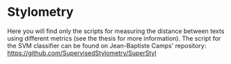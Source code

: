 # Stylometry

Here you will find only the scripts for measuring the distance between texts using different metrics (see the thesis for more information). The script for the SVM classifier can be found on Jean-Baptiste Camps' repository: https://github.com/SupervisedStylometry/SuperStyl